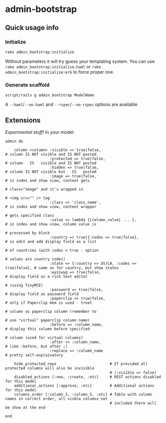admin-bootstrap
===============

Quick usage info
----------------

### Initialize

    rake admin_bootstrap:initialize
    
Without parameters it will try guess your templating system. You can use `rake admin_bootstrap:initialize:haml` or `rake admin_bootstrap:initialize:erb` to force proper one.

### Generate scaffold

    script/rails g admin_bootstrap ModelName
    
A `--haml`/`--no-haml` and `--rspec`/`--no-rspec` options are available

Extensions
----------

*Experimental stuff!* In your model:

    admin do

        column <column> :visible => true|false,                              # column IS NOT visible and IS NOT posted
                        :protected => true|false,                            # column   IS   visible and IS NOT posted
                        :hidden => true|false,                               # column IS NOT visible but   IS   posted
                        :image => true|false,                                # in index and show view, content gets
                                                                             # class="image" and it's wrapped in
                                                                             # <img src="" /> tag
                        :class => 'class_name',                              # in index and show view, content wrapper
                                                                             # gets specified class
                        :value => lambda {|column_value| ... },              # in index and show view, column value is
                                                                             # processed by block
                        :country => true|{:codes => true|false},             # in edit and add display field as a list
                                                                             # of countries (with codes = true - option
                                                                             # values are country codes)
                        :state => {:country => US|CA, :codes => true|false}, # same as for country, but show states
                        :wysiwyg => true|false,                              # display field as a rich text editor
                                                                             # (using TinyMCE)
                        :password => true|false,                             # display field as password field
                        :paperclip => true|false,                            # only if Paperclip Gem is used - treat
                                                                             # column as paperclip column (remember to
                                                                             # use "virtual" paperclip column name)
                        :before => :column_name,                             # display this column before specified
                                                                             # column (used for virtual columns)
                        :after => :column_name,                              # like :before, but after ;)
                        :replace => :column_name                             # pretty self-explainatory

        hide_protected_rows                        # If provided all protected columns will also be invisible
                                                   # (:visible => false)
        disabled_actions [:new, :create, :etc]     # REST actions disabled for this model
        additional_actions [:approve, :etc]        # Additional actions for this model
        columns_order [:column_3, :column_5, :etc] # Table with column names in correct order, all visble columns not
                                                   # included there will be show at the end

    end